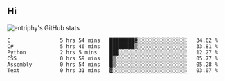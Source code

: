 ## Hi
![entriphy's GitHub stats](https://github-readme-stats.vercel.app/api?username=entriphy&show_icons=true&title_color=2196F3&bg_color=212121&text_color=FAFAFA&hide_border=true)
<!--START_SECTION:waka-->

```text
C                5 hrs 54 mins   ████████▓░░░░░░░░░░░░░░░░   34.62 %
C#               5 hrs 46 mins   ████████▒░░░░░░░░░░░░░░░░   33.81 %
Python           2 hrs 5 mins    ███░░░░░░░░░░░░░░░░░░░░░░   12.27 %
CSS              0 hrs 59 mins   █▒░░░░░░░░░░░░░░░░░░░░░░░   05.77 %
Assembly         0 hrs 54 mins   █▒░░░░░░░░░░░░░░░░░░░░░░░   05.28 %
Text             0 hrs 31 mins   ▓░░░░░░░░░░░░░░░░░░░░░░░░   03.07 %
```

<!--END_SECTION:waka-->
